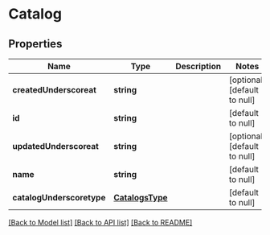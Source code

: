 # Catalog

## Properties
Name | Type | Description | Notes
------------ | ------------- | ------------- | -------------
**createdUnderscoreat** | **string** |  | [optional] [default to null]
**id** | **string** |  | [default to null]
**updatedUnderscoreat** | **string** |  | [optional] [default to null]
**name** | **string** |  | [default to null]
**catalogUnderscoretype** | [**CatalogsType**](CatalogsType.md) |  | [default to null]

[[Back to Model list]](../README.md#documentation-for-models) [[Back to API list]](../README.md#documentation-for-api-endpoints) [[Back to README]](../README.md)


